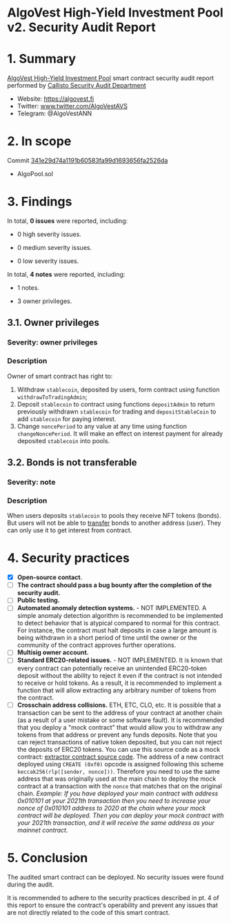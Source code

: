 # AlgoVest High-Yield Investment Pool v2. Security Audit Report

# 1. Summary

[AlgoVest High-Yield Investment Pool](https://github.com/grape404/FixedInterestBond/blob/341e29d74a1191b60583fa99d1693656fa2526da/contracts/) smart contract security audit report performed by [Callisto Security Audit Department](https://github.com/EthereumCommonwealth/Auditing)

- Website: https://algovest.fi
- Twitter: www.twitter.com/AlgoVestAVS
- Telegram: @AlgoVestANN

# 2. In scope

Commit [341e29d74a1191b60583fa99d1693656fa2526da](https://github.com/grape404/FixedInterestBond/blob/341e29d74a1191b60583fa99d1693656fa2526da/contracts/AlgoPool.sol)

- AlgoPool.sol


# 3. Findings

In total, **0 issues** were reported, including:

- 0 high severity issues.

- 0 medium severity issues.

- 0 low severity issues.

In total, **4 notes** were reported, including:

- 1 notes.

- 3 owner privileges.


## 3.1. Owner privileges

### Severity: owner privileges

### Description

Owner of smart contract has right to:
1. Withdraw `stablecoin`, deposited by users, form contract using function `withdrawToTradingAdmin`;
2. Deposit `stablecoin` to contract using functions `depositAdmin` to return previously withdrawn `stablecoin` for trading and `depositStableCoin` to add `stablecoin` for paying interest.
3. Change `noncePeriod` to any value at any time using function `changeNoncePeriod`. It will make an effect on interest payment for already deposited `stablecoin` into pools.


## 3.2. Bonds is not transferable

### Severity: note

### Description

When users deposits `stablecoin` to pools they receive NFT tokens (bonds). But users will not be able to [transfer](https://rinkeby.etherscan.io/address/0xE57CD24a8C7F1B158C994BeDf8415E232B9E461F#code#F1#L234) bonds to another address (user). They can only use it to get interest from contract.


# 4. Security practices

- [x] **Open-source contact**.
- [ ] **The contract should pass a bug bounty after the completion of the security audit.**
- [ ] **Public testing.**
- [ ] **Automated anomaly detection systems.** - NOT IMPLEMENTED. A simple anomaly detection algorithm is recommended to be implemented to detect behavior that is atypical compared to normal for this contract. For instance, the contract must halt deposits in case a large amount is being withdrawn in a short period of time until the owner or the community of the contract approves further operations.
- [ ] **Multisig owner account.**
- [ ] **Standard ERC20-related issues.** - NOT IMPLEMENTED. It is known that every contract can potentially receive an unintended ERC20-token deposit without the ability to reject it even if the contract is not intended to receive or hold tokens. As a result, it is recommended to implement a function that will allow extracting any arbitrary number of tokens from the contract.
- [ ] **Crosschain address collisions.** ETH, ETC, CLO, etc. It is possible that a transaction can be sent to the address of your contract at another chain (as a result of a user mistake or some software fault). It is recommended that you deploy a "mock contract" that would allow you to withdraw any tokens from that address or prevent any funds deposits. Note that you can reject transactions of native token deposited, but you can not reject the deposits of ERC20 tokens. You can use this source code as a mock contract: [extractor contract source code](https://github.com/EthereumCommonwealth/GNT-emergency-extractor-contract/blob/master/extractor.sol). The address of a new contract deployed using `CREATE (0xf0)` opcode is assigned following this scheme `keccak256(rlp([sender, nonce]))`. Therefore you need to use the same address that was originally used at the main chain to deploy the mock contract at a transaction with the `nonce` that matches that on the original chain. _Example: If you have deployed your main contract with address 0x010101 at your 2021th transaction then you need to increase your nonce of 0x010101 address to 2020 at the chain where your mock contract will be deployed. Then you can deploy your mock contract with your 2021th transaction, and it will receive the same address as your mainnet contract._

# 5. Conclusion

The audited smart contract can be deployed. No security issues were found during the audit.

It is recommended to adhere to the security practices described in pt. 4 of this report to ensure the contract's operability and prevent any issues that are not directly related to the code of this smart contract.
